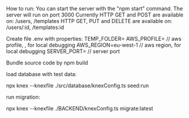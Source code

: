 How to run:
You can start the server with the "npm start" command.
The server will run on port 3000
Currently HTTP GET and POST are available on: /users, /templates
HTTP GET, PUT and DELETE are available on: /users/:id, /templates:id

Create file .env with properties:
TEMP_FOLDER=
AWS_PROFILE= // aws profile, , for local debugging
AWS_REGION=eu-west-1 // aws region, for local debugging
SERVER_PORT= // server port 


Bundle source code by npm build

load database with test data:

npx knex --knexfile ./src/database/knexConfig.ts seed:run


run migration:

npx knex --knexfile ./BACKEND/knexConfig.ts migrate:latest

